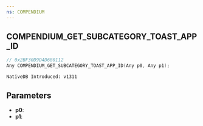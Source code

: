 ```yaml
---
ns: COMPENDIUM
---
```

## COMPENDIUM_GET_SUBCATEGORY_TOAST_APP_ID

```c
// 0x2BF30D9D4D680112
Any COMPENDIUM_GET_SUBCATEGORY_TOAST_APP_ID(Any p0, Any p1);
```

```
NativeDB Introduced: v1311
```

## Parameters
* **p0**:
* **p1**:
